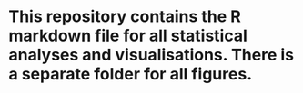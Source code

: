 # This repository contains the R markdown file for all statistical analyses and visualisations. There is a separate folder for all figures.
